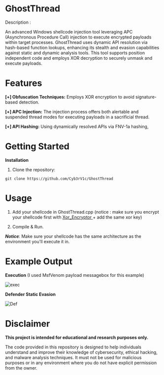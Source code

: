 # GhostThread


Description :

An advanced Windows shellcode injection tool leveraging APC (Asynchronous Procedure Call) injection to execute encrypted payloads within target processes. 
GhostThread uses dynamic API resolution via hash-based function lookups, enhancing its stealth and evasion capabilities against static and dynamic analysis tools. 
This tool supports position independent code and employs XOR decryption to securely unmask and execute payloads. 


# Features

**[+] Obfuscation Techniques:** Employs XOR encryption to avoid signature-based detection.

**[+] APC Injection:** The injection process offers both alertable and suspended thread modes for executing payloads in a sacrificial thread.

**[+] API Hashing:**  Using dynamically resolved APIs via FNV-1a hashing,


# Getting Started

**Installation**


1. Clone the repository:
```
git clone https://github.com/Cyb3rV1c/GhostThread
```


# Usage

1. Add your shellcode in GhostThread.cpp (notice : make sure you encrypt your shellcode first with [Xor_Encryptor ](https://github.com/Cyb3rV1c/Phantom/tree/main/Xor_Encryptor) + add the same xor key)

2. Compile & Run.

***Notice***: Make sure your shellcode has the same architecture as the environment you'll execute it in.

# Example Output

**Execution** 
(I used MsfVenom payload messagebox for this example)

![exec](https://github.com/user-attachments/assets/3434667e-9fd6-461c-8c7c-91eda19073c3)


**Defender Static Evasion** 

![Def](https://github.com/user-attachments/assets/0dfdd730-b2eb-425f-8ec0-e34207e45d0e)





# Disclaimer
**This project is intended for educational and research purposes only.**

The code provided in this repository is designed to help individuals understand and improve their knowledge of cybersecurity, ethical hacking, and malware analysis techniques. It must not be used for malicious purposes or in any environment where you do not have explicit permission from the owner.
